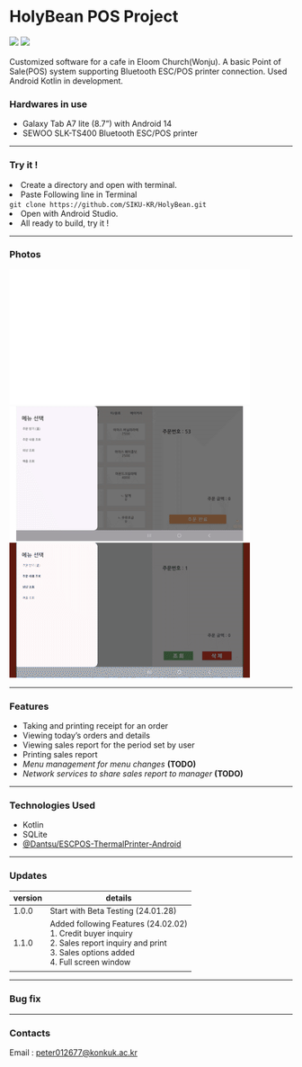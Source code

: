 # HolyBean POS Project
<div> 
<img src="https://img.shields.io/badge/Kotlin-7F52FF?style=for-the-badge&logo=Kotlin&logoColor=white">
<img src="https://img.shields.io/badge/Android-34A853?style=for-the-badge&logo=Android&logoColor=white">
</div>
<br/>
Customized software for a cafe in Eloom Church(Wonju). A basic Point of Sale(POS) system supporting Bluetooth ESC/POS printer connection. Used Android Kotlin in development.

### Hardwares in use

- Galaxy Tab A7 lite (8.7”) with Android 14
- SEWOO SLK-TS400 Bluetooth ESC/POS printer

---

### Try it !
<li>
Create a directory and open with terminal.
</li>
<li>Paste Following line in Terminal</li>
<code>git clone https://github.com/SIKU-KR/HolyBean.git</code>
<li>Open with Android Studio.</li>
<li>All ready to build, try it !</li>

---

### Photos

![1](./docs/readme/1.gif)
![2](./docs/readme/2.gif)
![3](./docs/readme/3.gif)

---

### Features

- Taking and printing receipt for an order
- Viewing today’s orders and details
- Viewing sales report for the period set by user
- Printing sales report
- *Menu management for menu changes* **(TODO)**
- *Network services to share sales report to manager* **(TODO)**

---

### Technologies Used

- Kotlin
- SQLite
- [@Dantsu/ESCPOS-ThermalPrinter-Android](https://github.com/DantSu/ESCPOS-ThermalPrinter-Android)

---

### Updates

| version | details |
| --- | --- |
| 1.0.0 | Start with Beta Testing (24.01.28) |
| 1.1.0 | Added following Features (24.02.02) <br> 1. Credit buyer inquiry <br> 2. Sales report inquiry and print <br> 3. Sales options added <br> 4. Full screen window |
|  |  |

---

### Bug fix

---

### Contacts
Email : peter012677@konkuk.ac.kr

